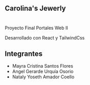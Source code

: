 ## Carolina's Jewerly
# 
Proyecto Final Portales Web II 

Desarrollado con React y TailwindCss

## Integrantes
- Mayra Cristina Santos Flores
- Angel Gerarde Urquía Osorio
- Nataly Yoseth Amador Coello






